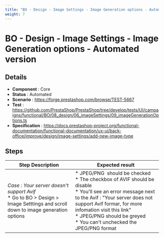 ```yaml
---
title: "BO - Design - Image Settings - Image Generation options - Automated version"
weight: 7
---
```


# BO - Design - Image Settings - Image Generation options - Automated version
## Details
* **Component** : Core
* **Status** : Automated
* **Scenario** : https://forge.prestashop.com/browse/TEST-5667
* **Test** : https://github.com/PrestaShop/PrestaShop/tree/develop/tests/UI/campaigns/functional/BO/08_design/06_imageSettings/09_imageGenerationOptions.ts
* **Specification** : https://docs.prestashop-project.org/functional-documentation/functional-documentation/ux-ui/back-office/improve/design/image-settings/add-new-image-type

## Steps
| Step Description | Expected result |
| ----- | ----- |
| *Case : Your server doesn't support Avif* <br> * Go to BO > Design > Image Setttings and scroll down to image generation options | * JPEG/PNG  should be checked <br> * The checkbox of AVIF should be disable <br> * You'll see an error message next to the Avif : "Your server does not support Avif formar, for more infomation visit this link"<br> * JPEG/PNG should be greyed <br> * You can't unchecked the JPEG/PNG format |
